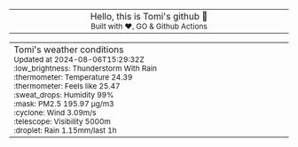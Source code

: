 
<div align="center">
<table>
<tbody>
<td align="center">
<img width="2000" height="0"><br>
Hello, this is Tomi's github 👋<br>
<sup>Built with ❤️, GO & Github Actions</sup><br>
<img width="2000" height="0">
</td>
</tbody>
</table>
</div>
<table>
<tbody>
<td align="left">
<img width="2000" height="0"><br>
Tomi's weather conditions<br>
<sup>Updated at 2024-08-06T15:29:32Z</sup><br>
<sup>:low_brightness: Thunderstorm With Rain</sup><br>
<sup>:thermometer: Temperature 24.39 </sup><br>
<sup>:thermometer: Feels like 25.47</sup><br>
<sup>:sweat_drops: Humidity 99%</sup><br>
<sup>:mask: PM2.5 195.97 μg/m3</sup><br>
<sup>:cyclone: Wind 3.09m/s </sup><br>
<sup>:telescope: Visibility 5000m </sup><br>
<sup>:droplet: Rain 1.15mm/last 1h </sup><br>
<img width="2000" height="0">
</td>
<td align="left">
<img width="2000" height="0"><br>
<br>
<img width="2000" height="0">
</td>
</tbody>
</table>
</div>
    